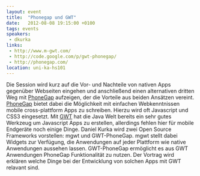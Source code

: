 ```yaml
---
layout: event
title:  "Phonegap und GWT"
date:   2012-08-08 19:15:00 +0100
tags: events
speakers:
 - dkurka
links:
 - http://www.m-gwt.com/
 - http://code.google.com/p/gwt-phonegap/
 - http://phonegap.com/
location: uni-ka-hs101
---
```


Die Session wird kurz auf die Vor- und Nachteile von nativen Apps gegenüber Webseiten eingehen und anschließend einen alternativen dritten Weg mit [PhoneGap](http://phonegap.com/) aufzeigen, der die Vorteile aus beiden Ansätzen vereint. [PhoneGap](http://phonegap.com/) bietet dabei die Möglichkeit mit einfachen Webkenntnissen mobile cross-plattform Apps zu schreiben. Hierzu wird oft Javascript und CSS3 eingesetzt. Mit [GWT](http://www.gwtproject.org/) hat die Java Welt bereits ein sehr gutes Werkzeug um Javascript Apps zu erstellen, allerdings fehlen hier für mobile Endgeräte noch einige Dinge. Daniel Kurka wird zwei Open Source Frameworks vorstellen: mgwt und GWT-PhoneGap. mgwt stellt dabei Widgets zur Verfügung, die Anwendungen auf jeder Plattform wie native Anwendungen aussehen lassen. GWT-PhoneGap ermöglicht es aus GWT Anwendungen PhoneGap Funktionalität zu nutzen. Der Vortrag wird erklären welche Dinge bei der Entwicklung von solchen Apps mit GWT relavant sind.
